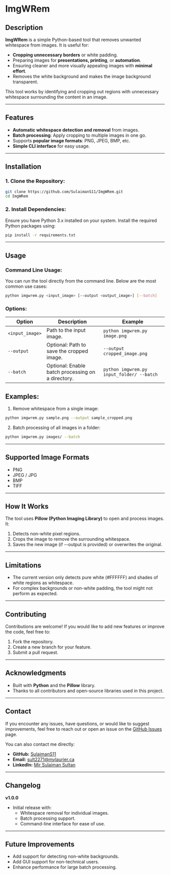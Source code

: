 # **ImgWRem**  

## **Description**  
**ImgWRem** is a simple Python-based tool that removes unwanted whitespace from images. It is useful for:
- **Cropping unnecessary borders** or white padding.
- Preparing images for **presentations, printing**, or **automation**.
- Ensuring cleaner and more visually appealing images with **minimal effort**.
- Removes the white background and makes the image background transparent.

This tool works by identifying and cropping out regions with unnecessary whitespace surrounding the content in an image.

---

## **Features**
- **Automatic whitespace detection and removal** from images.
- **Batch processing**: Apply cropping to multiple images in one go.
- Supports **popular image formats**: PNG, JPEG, BMP, etc.
- **Simple CLI interface** for easy usage.

---

## **Installation**

### **1. Clone the Repository:**

```bash
git clone https://github.com/SulaimanS11/ImgWRem.git
cd ImgWRem
```
### **2. Install Dependencies:**

Ensure you have Python 3.x installed on your system. Install the required Python packages using:
```bash
pip install -r requirements.txt
```

---

## **Usage**

### **Command Line Usage:**

You can run the tool directly from the command line. Below are the most common use cases:
```bash
python imgwrem.py <input_image> [--output <output_image>] [--batch]
```

### **Options:**

| **Option**           | **Description**                                   | **Example**                                      |
|----------------------|----------------------------------------------------|-------------------------------------------------|
| `<input_image>`      | Path to the input image.                           | `python imgwrem.py image.png`                   |
| `--output`           | Optional: Path to save the cropped image.          | `--output cropped_image.png`                    |
| `--batch`            | Optional: Enable batch processing on a directory. | `python imgwrem.py input_folder/ --batch`       |

## **Examples:**

1. Remove whitespace from a single image:
```bash
python imgwrem.py sample.png --output sample_cropped.png
```
2. Batch processing of all images in a folder:
```bash
python imgwrem.py images/ --batch
```

---

## **Supported Image Formats**
- PNG
- JPEG / JPG
- BMP
- TIFF

---

## **How It Works**

The tool uses **Pillow (Python Imaging Library)** to open and process images. It:

1. Detects non-white pixel regions.
2. Crops the image to remove the surrounding whitespace.
3. Saves the new image (if --output is provided) or overwrites the original.

---

## **Limitations**

- The current version only detects pure white (#FFFFFF) and shades of white regions as whitespace. 
- For complex backgrounds or non-white padding, the tool might not perform as expected.

---

## **Contributing**

Contributions are welcome! If you would like to add new features or improve the code, feel free to:

1. Fork the repository.
2. Create a new branch for your feature.
3. Submit a pull request.

---

## **Acknowledgments**

- Built with **Python** and the **Pillow** library.
- Thanks to all contributors and open-source libraries used in this project.

---

## **Contact**

If you encounter any issues, have questions, or would like to suggest improvements, feel free to reach out or open an issue on the [GitHub Issues](https://github.com/SulaimanS11/ImgWRem/issues) page.

You can also contact me directly:

- **GitHub:** [SulaimanS11](https://github.com/SulaimanS11)
- **Email:** [sult2271@mylaurier.ca](mailto:sult2271@mylaurier.ca)
- **LinkedIn:** [Mir Sulaiman Sultan](https://www.linkedin.com/in/mirssultan/)

---

## **Changelog**
**v1.0.0**

- Initial release with:
  * Whitespace removal for individual images.
  * Batch processing support.
  * Command-line interface for ease of use.

---

## **Future Improvements**

- Add support for detecting non-white backgrounds.
- Add GUI support for non-technical users.
- Enhance performance for large batch processing.




















